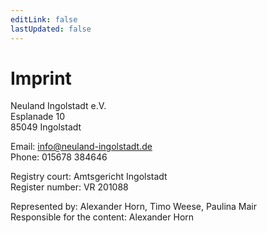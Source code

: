 ```yaml
---
editLink: false
lastUpdated: false
---
```


# Imprint

Neuland Ingolstadt e.V.\
Esplanade 10\
85049 Ingolstadt

Email: info@neuland-ingolstadt.de\
Phone: 015678 384646

Registry court: Amtsgericht Ingolstadt\
Register number: VR 201088

Represented by: Alexander Horn, Timo Weese, Paulina Mair\
Responsible for the content: Alexander Horn

